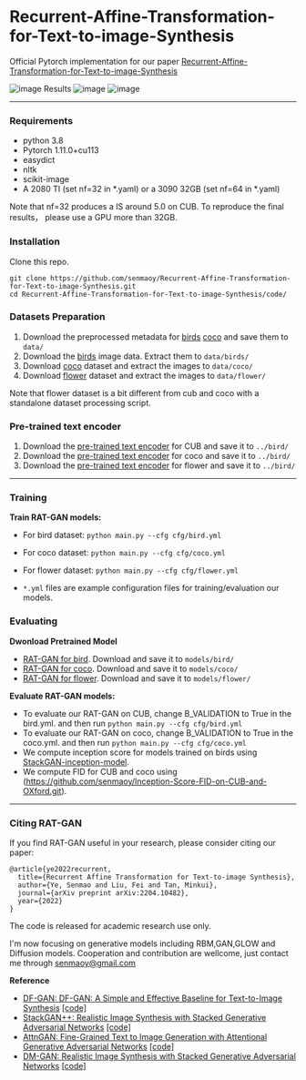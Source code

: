 # Recurrent-Affine-Transformation-for-Text-to-image-Synthesis

Official Pytorch implementation for our paper [Recurrent-Affine-Transformation-for-Text-to-image-Synthesis](https://arxiv.org/abs/2204.10482) 

![image](https://user-images.githubusercontent.com/10735956/166232980-d68a28e3-2f36-490d-acc5-dbbdad46c87e.png)
Results
![image](https://user-images.githubusercontent.com/10735956/166233024-e2f35b19-fcf8-443b-a69b-ff0341e697d4.png)
![image](https://user-images.githubusercontent.com/10735956/166233050-3431edeb-9704-48d0-9b48-c3a1c6f5b390.png)


---
### Requirements
- python 3.8
- Pytorch 1.11.0+cu113
- easydict
- nltk
- scikit-image
- A 2080 TI (set nf=32 in *.yaml) or a 3090 32GB (set nf=64 in *.yaml)

Note that nf=32  produces a IS around 5.0 on CUB. To reproduce the final results， please use a GPU more than 32GB.
### Installation

Clone this repo.
```
git clone https://github.com/senmaoy/Recurrent-Affine-Transformation-for-Text-to-image-Synthesis.git
cd Recurrent-Affine-Transformation-for-Text-to-image-Synthesis/code/
```

### Datasets Preparation
1. Download the preprocessed metadata for [birds](https://drive.google.com/open?id=1O_LtUP9sch09QH3s_EBAgLEctBQ5JBSJ) [coco](https://drive.google.com/open?id=1rSnbIGNDGZeHlsUlLdahj0RJ9oo6lgH9) and save them to `data/`
2. Download the [birds](http://www.vision.caltech.edu/visipedia/CUB-200-2011.html) image data. Extract them to `data/birds/`
3. Download [coco](http://cocodataset.org/#download) dataset and extract the images to `data/coco/`
4. Download [flower](https://drive.google.com/file/d/1cL0F5Q3AYLfwWY7OrUaV1YmTx4zJXgNG/view?usp=sharing) dataset and extract the images to `data/flower/`

Note that flower dataset is a bit different from cub and coco with a standalone dataset processing script.

### Pre-trained text encoder
1. Download the [pre-trained text encoder](https://drive.google.com/open?id=1GNUKjVeyWYBJ8hEU-yrfYQpDOkxEyP3V) for CUB and save it to `../bird/`
2. Download the [pre-trained text encoder](https://drive.google.com/open?id=1zIrXCE9F6yfbEJIbNP5-YrEe2pZcPSGJ) for coco and save it to `../bird/`
3. Download the [pre-trained text encoder](https://drive.google.com/file/d/1Gb5jRhSN9QGgmACNnZvwJMbDLDuVqffp/view?usp=sharing) for flower and save it to `../bird/`

---
### Training

**Train RAT-GAN models:**
  - For bird dataset: `python main.py --cfg cfg/bird.yml`
  - For coco dataset: `python main.py --cfg cfg/coco.yml`
  - For flower dataset: `python main.py --cfg cfg/flower.yml`

- `*.yml` files are example configuration files for training/evaluation our models.

### Evaluating

**Dwonload Pretrained Model**
- [RAT-GAN for bird](https://drive.google.com/file/d/1Np4odfdNkgRursGeKmwVix3zLhiZfZUa/view?usp=sharing). Download and save it to `models/bird/`
- [RAT-GAN for coco](https://drive.google.com/file/d/1wQOpopmaCFz9XjSnvjb5ZOVq2F-elFhy/view?usp=sharing). Download and save it to `models/coco/`
- [RAT-GAN for flower](https://drive.google.com/file/d/19THxubZDsa6_KfOTBpZ45S2aeVXCBj0T/view?usp=sharing). Download and save it to `models/flower/`

**Evaluate RAT-GAN models:**

- To evaluate our RAT-GAN on CUB, change B_VALIDATION to True in the bird.yml. and then run `python main.py --cfg cfg/bird.yml`
- To evaluate our RAT-GAN on coco, change B_VALIDATION to True in the coco.yml. and then run `python main.py --cfg cfg/coco.yml`
- We compute inception score for models trained on birds using [StackGAN-inception-model](https://github.com/hanzhanggit/StackGAN-inception-model).
- We compute FID for CUB and coco using (https://github.com/senmaoy/Inception-Score-FID-on-CUB-and-OXford.git). 

---
### Citing RAT-GAN

If you find RAT-GAN useful in your research, please consider citing our paper:

```
@article{ye2022recurrent,
  title={Recurrent Affine Transformation for Text-to-image Synthesis},
  author={Ye, Senmao and Liu, Fei and Tan, Minkui},
  journal={arXiv preprint arXiv:2204.10482},
  year={2022}
}
```
The code is released for academic research use only. 

I'm now focusing on generative models including RBM,GAN,GLOW and Diffusion models. Cooperation and contribution are wellcome, just contact me through senmaoy@gmail.com


**Reference**
- [DF-GAN:  DF-GAN: A Simple and Effective Baseline for Text-to-Image Synthesis](https://arxiv.org/abs/2008.05865) [[code]](https://github.com/tobran/DF-GAN.git)
- [StackGAN++: Realistic Image Synthesis with Stacked Generative Adversarial Networks](https://arxiv.org/abs/1710.10916) [[code]](https://github.com/hanzhanggit/StackGAN-v2)
- [AttnGAN: Fine-Grained Text to Image Generation with Attentional Generative Adversarial Networks](https://openaccess.thecvf.com/content_cvpr_2018/papers/Xu_AttnGAN_Fine-Grained_Text_CVPR_2018_paper.pdf) [[code]](https://github.com/taoxugit/AttnGAN)
- [DM-GAN: Realistic Image Synthesis with Stacked Generative Adversarial Networks](https://arxiv.org/abs/1904.01310) [[code]](https://github.com/MinfengZhu/DM-GAN)
